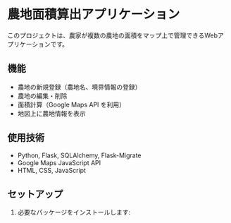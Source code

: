 # 農地面積算出アプリケーション

このプロジェクトは、農家が複数の農地の面積をマップ上で管理できるWebアプリケーションです。

## 機能
- 農地の新規登録（農地名、境界情報の登録）
- 農地の編集・削除
- 面積計算（Google Maps API を利用）
- 地図上に農地情報を表示

## 使用技術
- Python, Flask, SQLAlchemy, Flask-Migrate
- Google Maps JavaScript API
- HTML, CSS, JavaScript

## セットアップ
1. 必要なパッケージをインストールします:
